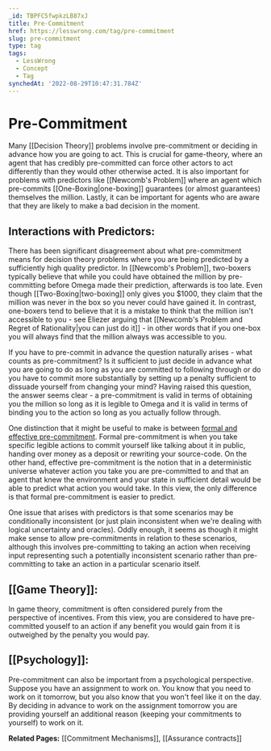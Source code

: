 ```yaml
---
_id: TBPFC5fwpkzLB87xJ
title: Pre-Commitment
href: https://lesswrong.com/tag/pre-commitment
slug: pre-commitment
type: tag
tags:
  - LessWrong
  - Concept
  - Tag
synchedAt: '2022-08-29T10:47:31.784Z'
---
```

# Pre-Commitment

Many [[Decision Theory]] problems involve pre-commitment or deciding in advance how you are going to act. This is crucial for game-theory, where an agent that has credibly pre-committed can force other actors to act differently than they would other otherwise acted. It is also important for problems with predictors like [[Newcomb's Problem]] where an agent which pre-commits [[One-Boxing|one-boxing]] guarantees (or almost guarantees) themselves the million. Lastly, it can be important for agents who are aware that they are likely to make a bad decision in the moment.

## Interactions with Predictors:

There has been significant disagreement about what pre-commitment means for decision theory problems where you are being predicted by a sufficiently high quality predictor. In [[Newcomb's Problem]], two-boxers typically believe that while you could have obtained the million by pre-committing before Omega made their prediction, afterwards is too late. Even though [[Two-Boxing|two-boxing]] only gives you $1000, they claim that the million was never in the box so you never could have gained it. In contrast, one-boxers tend to believe that it is a mistake to think that the million isn't accessible to you - see Eliezer arguing that [[Newcomb's Problem and Regret of Rationality|you can just do it]] \- in other words that if you one-box you will always find that the million always was accessible to you.

If you have to pre-commit in advance the question naturally arises - what counts as pre-commitment? Is it sufficient to just decide in advance what you are going to do as long as you are committed to following through or do you have to commit more substantially by setting up a penalty sufficient to dissuade yourself from changing your mind? Having raised this question, the answer seems clear - a pre-commitment is valid in terms of obtaining you the million so long as it is legible to Omega and it is valid in terms of binding you to the action so long as you actually follow through.

One distinction that it might be useful to make is between [formal and effective pre-commitment](https://www.lesswrong.com/posts/Q8tyoaMFmW8R9w9db/formal-vs-effective-pre-commitment). Formal pre-commitment is when you take specific legible actions to commit yourself like talking about it in public, handing over money as a deposit or rewriting your source-code. On the other hand, effective pre-commitment is the notion that in a deterministic universe whatever action you take you are pre-committed to and that an agent that knew the environment and your state in sufficient detail would be able to predict what action you would take. In this view, the only difference is that formal pre-commitment is easier to predict.

One issue that arises with predictors is that some scenarios may be conditionally inconsistent (or just plain inconsistent when we're dealing with logical uncertainty and oracles). Oddly enough, it seems as though it might make sense to allow pre-commitments in relation to these scenarios, although this involves pre-committing to taking an action when receiving input representing such a potentially inconsistent scenario rather than pre-committing to take an action in a particular scenario itself.

## [[Game Theory]]:

In game theory, commitment is often considered purely from the perspective of incentives. From this view, you are considered to have pre-committed youself to an action if any benefit you would gain from it is outweighed by the penalty you would pay.

## [[Psychology]]:

Pre-commitment can also be important from a psychological perspective. Suppose you have an assignment to work on. You know that you need to work on it tomorrow, but you also know that you won't feel like it on the day. By deciding in advance to work on the assignment tomorrow you are providing yourself an additional reason (keeping your commitments to yourself) to work on it.

**Related Pages:** [[Commitment Mechanisms]], [[Assurance contracts]]
